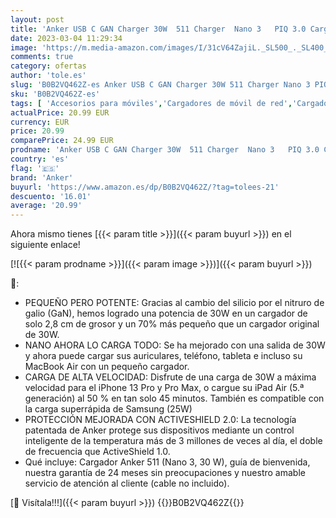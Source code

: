 ```yaml
---
layout: post
title: 'Anker USB C GAN Charger 30W  511 Charger  Nano 3   PIQ 3.0 Cargador rápido PIQ 3.0  Anker Nano 3 para iPhone 13/13 Mini/13 Pro/13 Pro Max/12  Galaxy  iPad  Cable no Incluido  - Aurora White'
date: 2023-03-04 11:29:34
image: 'https://m.media-amazon.com/images/I/31cV64ZajiL._SL500_._SL400_.jpg'
comments: true
category: ofertas
author: 'tole.es'
slug: 'B0B2VQ462Z-es Anker USB C GAN Charger 30W 511 Charger Nano 3 PIQ 3.0...'
sku: 'B0B2VQ462Z-es'
tags: [ 'Accesorios para móviles','Cargadores de móvil de red','Cargadores para móviles','Comunicación móvil y accesorios','Electrónica','anker','ipad','iphone','🇪🇸', ]
actualPrice: 20.99 EUR
currency: EUR
price: 20.99
comparePrice: 24.99 EUR
prodname: 'Anker USB C GAN Charger 30W  511 Charger  Nano 3   PIQ 3.0 Cargador rápido PIQ 3.0  Anker Nano 3 para iPhone 13/13 Mini/13 Pro/13 Pro Max/12  Galaxy  iPad  Cable no Incluido  - Aurora White'
country: 'es'
flag: '🇪🇸'
brand: 'Anker'
buyurl: 'https://www.amazon.es/dp/B0B2VQ462Z/?tag=tolees-21'
descuento: '16.01'
average: '20.99'
---
```


Ahora mismo tienes [{{< param title >}}]({{< param buyurl >}}) en el siguiente enlace!

[![{{< param prodname >}}]({{< param image >}})]({{< param buyurl >}})

🔎:

- PEQUEÑO PERO POTENTE: Gracias al cambio del silicio por el nitruro de galio (GaN), hemos logrado una potencia de 30W en un cargador de solo 2,8 cm de grosor y un 70% más pequeño que un cargador original de 30W.
- NANO AHORA LO CARGA TODO: Se ha mejorado con una salida de 30W y ahora puede cargar sus auriculares, teléfono, tableta e incluso su MacBook Air con un pequeño cargador.
- CARGA DE ALTA VELOCIDAD: Disfrute de una carga de 30W a máxima velocidad para el iPhone 13 Pro y Pro Max, o cargue su iPad Air (5.ª generación) al 50 % en tan solo 45 minutos. También es compatible con la carga superrápida de Samsung (25W)
- PROTECCIÓN MEJORADA CON ACTIVESHIELD 2.0: La tecnología patentada de Anker protege sus dispositivos mediante un control inteligente de la temperatura más de 3 millones de veces al día, el doble de frecuencia que ActiveShield 1.0.
- Qué incluye: Cargador Anker 511 (Nano 3, 30 W), guía de bienvenida, nuestra garantía de 24 meses sin preocupaciones y nuestro amable servicio de atención al cliente (cable no incluido).

[🛒 Visítala!!!]({{< param buyurl >}})
{{<world>}}B0B2VQ462Z{{</world>}}
